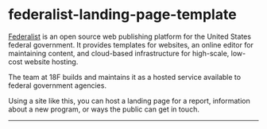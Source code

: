 # federalist-landing-page-template
[Federalist](https://federalist.18f.gov) is an open source web publishing platform for the United States federal government. It provides templates for websites, an online editor for maintaining content, and cloud-based infrastructure for high-scale, low-cost website hosting.

The team at 18F builds and maintains it as a hosted service available to federal government agencies.

Using a site like this, you can host a landing page for a report, information about a new program, or ways the public can get in touch.

---



